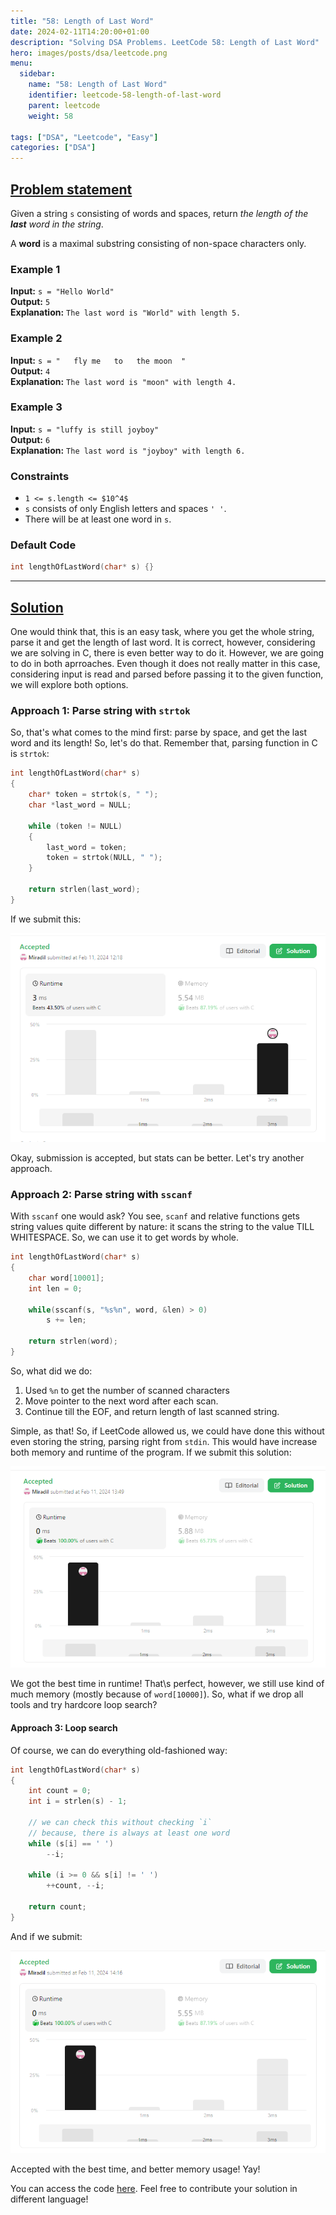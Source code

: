 ```yaml
---
title: "58: Length of Last Word"
date: 2024-02-11T14:20:00+01:00
description: "Solving DSA Problems. LeetCode 58: Length of Last Word"
hero: images/posts/dsa/leetcode.png
menu:
  sidebar:
    name: "58: Length of Last Word"
    identifier: leetcode-58-length-of-last-word
    parent: leetcode
    weight: 58

tags: ["DSA", "Leetcode", "Easy"]
categories: ["DSA"]
---
```



## [Problem statement](https://leetcode.com/problems/search-insert-position/)

Given a string `s` consisting of words and spaces, return *the length of the **last** word in the string*.

A **word** is a maximal substring consisting of non-space characters only.

### Example 1

**Input:** `s = "Hello World"`</br>
**Output:** `5`</br>
**Explanation:** `The last word is "World" with length 5.`

### Example 2

**Input:** `s = "   fly me   to   the moon  "`</br>
**Output:** `4`</br>
**Explanation:** `The last word is "moon" with length 4.`

### Example 3

**Input:** `s = "luffy is still joyboy"`</br>
**Output:** `6`</br>
**Explanation:** `The last word is "joyboy" with length 6.`

### Constraints

- `1 <= s.length <= $10^4$`
- `s` consists of only English letters and spaces `' '`.
- There will be at least one word in `s`.

### Default Code

```C
int lengthOfLastWord(char* s) {}
```

<hr>

## [Solution](https://github.com/Miradils-Blog/dsa-problems-and-solutions/tree/main/leetcode/58-length-of-last-word)

One would think that, this is an easy task, where you get the whole string, parse it and get the length of last word. It is correct, however, considering we are solving in C, there is even better way to do it. However, we are going to do in both aprroaches. Even though it does not really matter in this case, considering input is read and parsed before passing it to the given function, we will explore both options.

### Approach 1: Parse string with `strtok`

So, that's what comes to the mind first: parse by space, and get the last word and its length! So, let's do that. Remember that, parsing function in C is `strtok`:

```C
int lengthOfLastWord(char* s)
{
    char* token = strtok(s, " ");
    char *last_word = NULL;

    while (token != NULL)
    {
        last_word = token;
        token = strtok(NULL, " ");
    }

    return strlen(last_word);
}
```

If we submit this:

![Submission with strtok](submission1.png)

Okay, submission is accepted, but stats can be better. Let's try another approach.

### Approach 2: Parse string with `sscanf`

With `sscanf` one would ask? You see, `scanf` and relative functions gets string values quite different by nature: it scans the string to the value TILL WHITESPACE. So, we can use it to get words by whole.

```C
int lengthOfLastWord(char* s)
{
    char word[10001];
    int len = 0;

    while(sscanf(s, "%s%n", word, &len) > 0)
        s += len;

    return strlen(word);
}
```

So, what did we do:

1. Used `%n` to get the number of scanned characters
2. Move pointer to the next word after each scan.
3. Continue till the EOF, and return length of last scanned string.

Simple, as that! So, if LeetCode allowed us, we could have done this without even storing the string, parsing right from `stdin`. This would have increase both memory and runtime of the program. If we submit this solution:

![Submission with sscanf](submission2.png)

We got the best time in runtime! That\s perfect, however, we still use kind of much memory (mostly because of `word[10000]`). So, what if we drop all tools and try hardcore loop search?

#### Approach 3: Loop search

Of course, we can do everything old-fashioned way:

```C
int lengthOfLastWord(char* s)
{
    int count = 0;
    int i = strlen(s) - 1;

    // we can check this without checking `i`
    // because, there is always at least one word
    while (s[i] == ' ')
        --i;

    while (i >= 0 && s[i] != ' ')
        ++count, --i;

    return count;
}
```

And if we submit:

![Submission with loop](submission3.png)

Accepted with the best time, and better memory usage! Yay!

You can access the code [here](https://github.com/Miradils-Blog/dsa-problems-and-solutions/tree/main/leetcode/58-length-of-last-word). Feel free to contribute your solution in different language!
